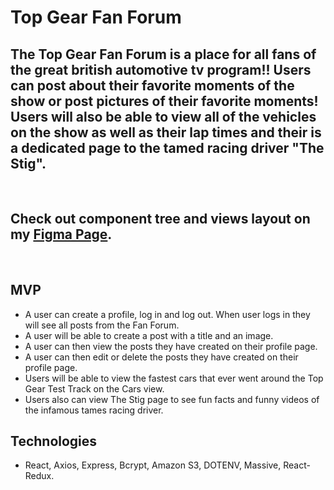 # Top Gear Fan Forum 

## The Top Gear Fan Forum is a place for all fans of the great british automotive tv program!! Users can post about their favorite moments of the show or post pictures of their favorite moments! Users will also be able to view all of the vehicles on the show as well as their lap times and their is a dedicated page to the tamed racing driver "The Stig".

<br/>

## Check out component tree and views layout on my [Figma Page](https://www.figma.com/file/MLjGxpe1R8hXDjIGJWuxy9/Personal-Project?node-id=0%3A1).

<br/>

## MVP 
- A user can create a profile, log in and log out. When user logs in they will see all posts from the Fan Forum. 
- A user will be able to create a post with a title and an image.
- A user can then view the posts they have created on their profile page. 
- A user can then edit or delete the posts they have created on their profile page.
- Users will be able to view the fastest cars that ever went around the Top Gear Test Track on the Cars view.
- Users also can view The Stig page to see fun facts and funny videos of the infamous tames racing driver.

## Technologies 
- React, Axios, Express, Bcrypt, Amazon S3, DOTENV, Massive, React-Redux.
